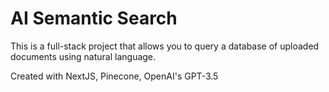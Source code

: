 # AI Semantic Search

This is a full-stack project that allows you to query a database of uploaded documents using natural language.

Created with NextJS, Pinecone, OpenAI's GPT-3.5
